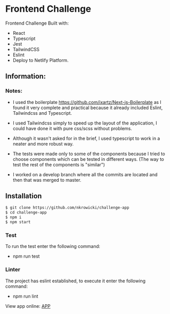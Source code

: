 # Frontend Challenge 

Frontend Challenge Built with:
- React
- Typescript
- Jest
- TailwindCSS
- Eslint
- Deploy to Netlify Platform.

## Information:

### Notes:

- I used the boilerplate https://github.com/ixartz/Next-js-Boilerplate as I found it very complete and practical because it already included Eslint, Tailwindcss and Typescript.

- I used Tailwindcss simply to speed up the layout of the application, I could have done it with pure css/scss without problems. 

- Although it wasn't asked for in the brief, I used typescript to work in a neater and more robust way. 

- The tests were made only to some of the components because I tried to choose components which can be tested in different ways. (The way to test the rest of the components is "similar")

- I worked on a develop branch where all the commits are located and then that was merged to master.

## Installation

  ```sh
$ git clone https://github.com/nkrowicki/challenge-app
$ cd challenge-app
$ npm i
$ npm start
```

### Test

To run the test enter the following command:
- npm run test

### Linter
The project has eslint established, to execute it enter the following command:
- npm run lint

View app online: [APP](https://challenge-m1r4.vercel.app/)